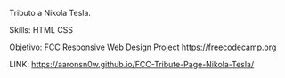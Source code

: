 Tributo a Nikola Tesla.

Skills: HTML CSS

Objetivo: FCC 
Responsive Web Design Project
https://freecodecamp.org

LINK: https://aaronsn0w.github.io/FCC-Tribute-Page-Nikola-Tesla/